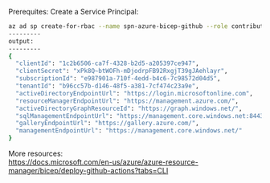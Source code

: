 Prerequites:
Create a Service Principal:

```bash
az ad sp create-for-rbac --name spn-azure-bicep-github --role contributor --scopes /subscriptions/<SUBSCRIPTION_ID> --sdk-auth
---------
output:
---------
{
  "clientId": "1c2b6506-ca7f-4328-b2d5-a205397ce947",
  "clientSecret": "xPk8Q~btWOFh-mDjodrpFB92RxgjT39gJAehlayr",
  "subscriptionId": "e987901a-710f-4edd-b4c6-7c98572d04d5",
  "tenantId": "b96cc57b-d146-48f5-a381-7cf474c23a9e",
  "activeDirectoryEndpointUrl": "https://login.microsoftonline.com",
  "resourceManagerEndpointUrl": "https://management.azure.com/",
  "activeDirectoryGraphResourceId": "https://graph.windows.net/",
  "sqlManagementEndpointUrl": "https://management.core.windows.net:8443/",
  "galleryEndpointUrl": "https://gallery.azure.com/",
  "managementEndpointUrl": "https://management.core.windows.net/"
}
```

More resources:  
https://docs.microsoft.com/en-us/azure/azure-resource-manager/bicep/deploy-github-actions?tabs=CLI
